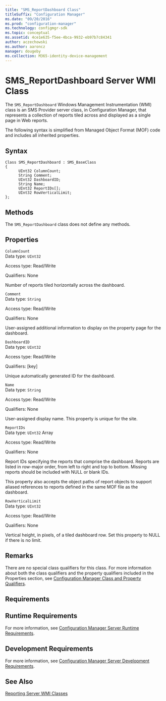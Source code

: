 ```yaml
---
title: "SMS_ReportDashboard Class"
titleSuffix: "Configuration Manager"
ms.date: "09/20/2016"
ms.prod: "configuration-manager"
ms.technology: configmgr-sdk
ms.topic: conceptual
ms.assetid: 4ce1e635-f5ee-4bca-9932-eb97b7c84341
author: aczechowski
ms.author: aaroncz
manager: dougeby
ms.collection: M365-identity-device-management
---
```

# SMS_ReportDashboard Server WMI Class
The `SMS_ReportDashboard` Windows Management Instrumentation (WMI) class is an SMS Provider server class, in Configuration Manager, that represents a collection of reports tiled across and displayed as a single page in Web reports.  

 The following syntax is simplified from Managed Object Format (MOF) code and includes all inherited properties.  

## Syntax  

```  
Class SMS_ReportDashboard : SMS_BaseClass  
{  
      UInt32 ColumnCount;  
      String Comment;  
      UInt32 DashboardID;  
      String Name;  
      UInt32 ReportIDs[];  
      UInt32 RowVerticalLimit;  
};  
```  

## Methods  
 The `SMS_ReportDashboard` class does not define any methods.  

## Properties  
 `ColumnCount`  
 Data type: `UInt32`  

 Access type: Read/Write  

 Qualifiers: None  

 Number of reports tiled horizontally across the dashboard.  

 `Comment`  
 Data type: `String`  

 Access type: Read/Write  

 Qualifiers: None  

 User-assigned additional information to display on the property page for the dashboard.  

 `DashboardID`  
 Data type: `UInt32`  

 Access type: Read/Write  

 Qualifiers: [key]  

 Unique automatically generated ID for the dashboard.  

 `Name`  
 Data type: `String`  

 Access type: Read/Write  

 Qualifiers: None  

 User-assigned display name. This property is unique for the site.  

 `ReportIDs`  
 Data type: `UInt32` Array  

 Access type: Read/Write  

 Qualifiers: None  

 Report IDs specifying the reports that comprise the dashboard. Reports are listed in row-major order, from left to right and top to bottom. Missing reports should be included with NULL or blank IDs.  

 This property also accepts the object paths of report objects to support aliased references to reports defined in the same MOF file as the dashboard.  

 `RowVerticalLimit`  
 Data type: `UInt32`  

 Access type: Read/Write  

 Qualifiers: None  

 Vertical height, in pixels, of a tiled dashboard row. Set this property to NULL if there is no limit.  

## Remarks  
 There are no special class qualifiers for this class. For more information about both the class qualifiers and the property qualifiers included in the Properties section, see [Configuration Manager Class and Property Qualifiers](../../../develop/reference/misc/class-and-property-qualifiers.md).  

## Requirements  

## Runtime Requirements  
 For more information, see [Configuration Manager Server Runtime Requirements](../../../develop/core/reqs/server-runtime-requirements.md).  

## Development Requirements  
 For more information, see [Configuration Manager Server Development Requirements](../../../develop/core/reqs/server-development-requirements.md).  

## See Also  
 [Reporting Server WMI Classes](../../../develop/reference/core/servers/reporting/configuration-manager-reporting-server-wmi-classes.md)
